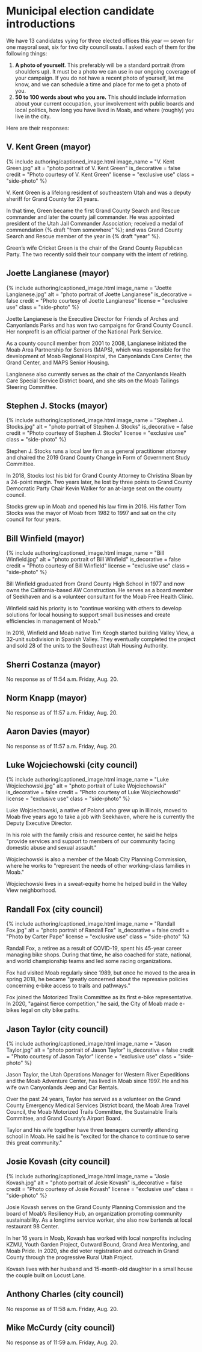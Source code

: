 # Municipal election candidate introductions

We have 13 candidates vying for three elected offices this year — seven for one mayoral seat, six for two city council seats. I asked each of them for the following things:

1. **A photo of yourself.** This preferably will be a standard portrait (from shoulders up). It must be a photo we can use in our ongoing coverage of your campaign. If you do not have a recent photo of yourself, let me know, and we can schedule a time and place for me to get a photo of you.
1. **50 to 100 words about who you are.** This should include information about your current occupation, your involvement with public boards and local politics, how long you have lived in Moab, and where (roughly) you live in the city.

Here are their responses:

## V. Kent Green (mayor)

{% include authoring/captioned_image.html
    image_name = "V. Kent Green.jpg"
    alt = "photo portrait of V. Kent Green"
    is_decorative = false
    credit = "Photo courtesy of V. Kent Green"
    license = "exclusive use"
    class = "side-photo"
%}

V. Kent Green is a lifelong resident of southeastern Utah and was a deputy sheriff for Grand County for 21 years.

In that time, Green became the first Grand County Search and Rescue commander and later the county jail commander. He was appointed president of the Utah Jail Commander Association; received a medal of commendation {% draft "from somewhere" %}; and was Grand County Search and Rescue member of the year in {% draft "year" %}.

Green’s wife Cricket Green is the chair of the Grand County Republican Party. The two recently sold their tour company with the intent of retiring.

## Joette Langianese (mayor)

{% include authoring/captioned_image.html
    image_name = "Joette Langianese.jpg"
    alt = "photo portrait of Joette Langianese"
    is_decorative = false
    credit = "Photo courtesy of Joette Langianese"
    license = "exclusive use"
    class = "side-photo"
%}

Joette Langianese is the Executive Director for Friends of Arches and Canyonlands Parks and has won two campaigns for Grand County Council. Her nonprofit is an official partner of the National Park Service.

As a county council member from 2001 to 2008, Langianese initiated the Moab Area Partnership for Seniors (MAPS), which was responsible for the development of Moab Regional Hospital, the Canyonlands Care Center, the Grand Center, and MAPS Senior Housing.

Langianese also currently serves as the chair of the Canyonlands Health Care Special Service District board, and she sits on the Moab Tailings Steering Committee.

## Stephen J. Stocks (mayor)

{% include authoring/captioned_image.html
    image_name = "Stephen J. Stocks.jpg"
    alt = "photo portrait of Stephen J. Stocks"
    is_decorative = false
    credit = "Photo courtesy of Stephen J. Stocks"
    license = "exclusive use"
    class = "side-photo"
%}

Stephen J. Stocks runs a local law firm as a general practitioner attorney and chaired the 2019 Grand County Change in Form of Government Study Committee.

In 2018, Stocks lost his bid for Grand County Attorney to Christina Sloan by a 24-point margin. Two years later, he lost by three points to Grand County Democratic Party Chair Kevin Walker for an at-large seat on the county council.

Stocks grew up in Moab and opened his law firm in 2016. His father Tom Stocks was the mayor of Moab from 1982 to 1997 and sat on the city council for four years.

## Bill Winfield (mayor)

{% include authoring/captioned_image.html
    image_name = "Bill Winfield.jpg"
    alt = "photo portrait of Bill Winfield"
    is_decorative = false
    credit = "Photo courtesy of Bill Winfield"
    license = "exclusive use"
    class = "side-photo"
%}

Bill Winfield graduated from Grand County High School in 1977 and now owns the California-based AW Construction. He serves as a board member of Seekhaven and is a volunteer consultant for the Moab Free Health Clinic.

Winfield said his priority is to "continue working with others to develop solutions for local housing to support small businesses and create efficiencies in management of Moab."

In 2016, Winfield and Moab native Tim Keogh started building Valley View, a 32-unit subdivision in Spanish Valley. They eventually completed the project and sold 28 of the units to the Southeast Utah Housing Authority.

## Sherri Costanza (mayor)

No response as of 11:54 a.m. Friday, Aug. 20.

## Norm Knapp (mayor)

No response as of 11:57 a.m. Friday, Aug. 20.

## Aaron Davies (mayor)

No response as of 11:57 a.m. Friday, Aug. 20.

## Luke Wojciechowski (city council)

{% include authoring/captioned_image.html
    image_name = "Luke Wojciechowski.jpg"
    alt = "photo portrait of Luke Wojciechowski"
    is_decorative = false
    credit = "Photo courtesy of Luke Wojciechowski"
    license = "exclusive use"
    class = "side-photo"
%}

Luke Wojciechowski, a native of Poland who grew up in Illinois, moved to Moab five years ago to take a job with Seekhaven, where he is currently the Deputy Executive Director.

In his role with the family crisis and resource center, he said he helps "provide services and support to members of our community facing domestic abuse and sexual assault."

Wojciechowski is also a member of the Moab City Planning Commission, where he works to "represent the needs of other working-class families in Moab."

Wojciechowski lives in a sweat-equity home he helped build in the Valley View neighborhood.

## Randall Fox (city council)

{% include authoring/captioned_image.html
    image_name = "Randall Fox.jpg"
    alt = "photo portrait of Randall Fox"
    is_decorative = false
    credit = "Photo by Carter Pape"
    license = "exclusive use"
    class = "side-photo"
%}

Randall Fox, a retiree as a result of COVID-19, spent his 45-year career managing bike shops. During that time, he also coached for state, national, and world championship teams and led some racing organizations.

Fox had visited Moab regularly since 1989, but once he moved to the area in spring 2018, he became "greatly concerned about the repressive policies concerning e-bike access to trails and pathways."

Fox joined the Motorized Trails Committee as its first e-bike representative. In 2020, "against fierce competition," he said, the City of Moab made e-bikes legal on city bike paths.

## Jason Taylor (city council)

{% include authoring/captioned_image.html
    image_name = "Jason Taylor.jpg"
    alt = "photo portrait of Jason Taylor"
    is_decorative = false
    credit = "Photo courtesy of Jason Taylor"
    license = "exclusive use"
    class = "side-photo"
%}

Jason Taylor, the Utah Operations Manager for Western River Expeditions and the Moab Adventure Center, has lived in Moab since 1997. He and his wife own Canyonlands Jeep and Car Rentals.

Over the past 24 years, Taylor has served as a volunteer on the Grand County Emergency Medical Services District board, the Moab Area Travel Council, the Moab Motorized Trails Committee, the Sustainable Trails Committee, and Grand County’s Airport Board.

Taylor and his wife together have three teenagers currently attending school in Moab. He said he is "excited for the chance to continue to serve this great community."

## Josie Kovash (city council)

{% include authoring/captioned_image.html
    image_name = "Josie Kovash.jpg"
    alt = "photo portrait of Josie Kovash"
    is_decorative = false
    credit = "Photo courtesy of Josie Kovash"
    license = "exclusive use"
    class = "side-photo"
%}

Josie Kovash serves on the Grand County Planning Commission and the board of Moab’s Resiliency Hub, an organization promoting community sustainability. As a longtime service worker, she also now bartends at local restaurant 98 Center.

In her 16 years in Moab, Kovash has worked with local nonprofits including KZMU, Youth Garden Project, Outward Bound, Grand Area Mentoring, and Moab Pride. In 2020, she did voter registration and outreach in Grand County through the progressive Rural Utah Project.

Kovash lives with her husband and 15-month-old daughter in a small house the couple built on Locust Lane.

## Anthony Charles (city council)

No response as of 11:58 a.m. Friday, Aug. 20.

## Mike McCurdy (city council)

No response as of 11:59 a.m. Friday, Aug. 20.
